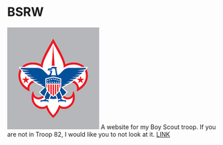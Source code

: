 # BSRW
<img src="https://raw.githubusercontent.com/GlubGlubdoggo/BSRW/main/images/BSAFavicon.ico"/>
A website for my Boy Scout troop.  If you are not in Troop 82, I would like you to not look at it.
<a href="https://t82w.netlify.app" target="_blank">LINK</a>
